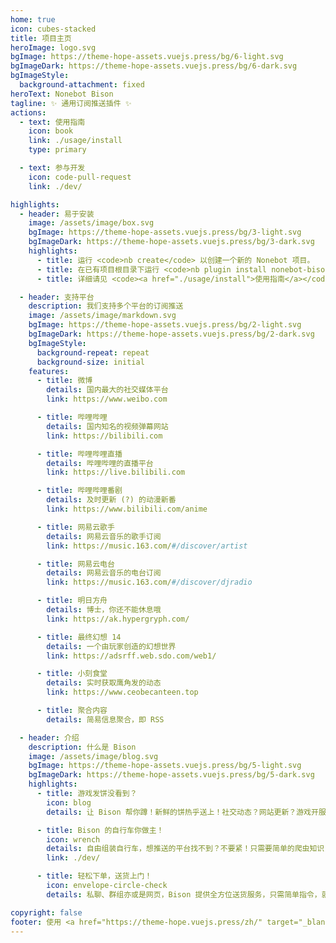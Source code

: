 ```yaml
---
home: true
icon: cubes-stacked
title: 项目主页
heroImage: logo.svg
bgImage: https://theme-hope-assets.vuejs.press/bg/6-light.svg
bgImageDark: https://theme-hope-assets.vuejs.press/bg/6-dark.svg
bgImageStyle:
  background-attachment: fixed
heroText: Nonebot Bison
tagline: ✨ 通用订阅推送插件 ✨
actions:
  - text: 使用指南
    icon: book
    link: ./usage/install
    type: primary

  - text: 参与开发
    icon: code-pull-request
    link: ./dev/

highlights:
  - header: 易于安装
    image: /assets/image/box.svg
    bgImage: https://theme-hope-assets.vuejs.press/bg/3-light.svg
    bgImageDark: https://theme-hope-assets.vuejs.press/bg/3-dark.svg
    highlights:
      - title: 运行 <code>nb create</code> 以创建一个新的 Nonebot 项目。
      - title: 在已有项目根目录下运行 <code>nb plugin install nonebot-bison</code> 以在项目中添加插件。
      - title: 详细请见 <code><a href="./usage/install">使用指南</a></code>。

  - header: 支持平台
    description: 我们支持多个平台的订阅推送
    image: /assets/image/markdown.svg
    bgImage: https://theme-hope-assets.vuejs.press/bg/2-light.svg
    bgImageDark: https://theme-hope-assets.vuejs.press/bg/2-dark.svg
    bgImageStyle:
      background-repeat: repeat
      background-size: initial
    features:
      - title: 微博
        details: 国内最大的社交媒体平台
        link: https://www.weibo.com

      - title: 哔哩哔哩
        details: 国内知名的视频弹幕网站
        link: https://bilibili.com

      - title: 哔哩哔哩直播
        details: 哔哩哔哩的直播平台
        link: https://live.bilibili.com

      - title: 哔哩哔哩番剧
        details: 及时更新 (?) 的动漫新番
        link: https://www.bilibili.com/anime

      - title: 网易云歌手
        details: 网易云音乐的歌手订阅
        link: https://music.163.com/#/discover/artist

      - title: 网易云电台
        details: 网易云音乐的电台订阅
        link: https://music.163.com/#/discover/djradio

      - title: 明日方舟
        details: 博士，你还不能休息哦
        link: https://ak.hypergryph.com/

      - title: 最终幻想 14
        details: 一个由玩家创造的幻想世界
        link: https://adsrff.web.sdo.com/web1/

      - title: 小刻食堂
        details: 实时获取鹰角发的动态
        link: https://www.ceobecanteen.top

      - title: 聚合内容
        details: 简易信息聚合，即 RSS

  - header: 介绍
    description: 什么是 Bison
    image: /assets/image/blog.svg
    bgImage: https://theme-hope-assets.vuejs.press/bg/5-light.svg
    bgImageDark: https://theme-hope-assets.vuejs.press/bg/5-dark.svg
    highlights:
      - title: 游戏发饼没看到？
        icon: blog
        details: 让 Bison 帮你蹲！新鲜的饼热乎送上！社交动态？网站更新？游戏开服？Bison 的自行车 24 小时风雨无阻！

      - title: Bison 的自行车你做主！
        icon: wrench
        details: 自由组装自行车，想推送的平台找不到？不要紧！只需要简单的爬虫知识，就能为自行车装上新的配件派送你需要的信件！
        link: ./dev/

      - title: 轻松下单，送货上门！
        icon: envelope-circle-check
        details: 私聊、群组亦或是网页，Bison 提供全方位送货服务，只需简单指令，就能精准送达！

copyright: false
footer: 使用 <a href="https://theme-hope.vuejs.press/zh/" target="_blank">VuePress Theme Hope</a> 主题 | MIT 协议
---
```

